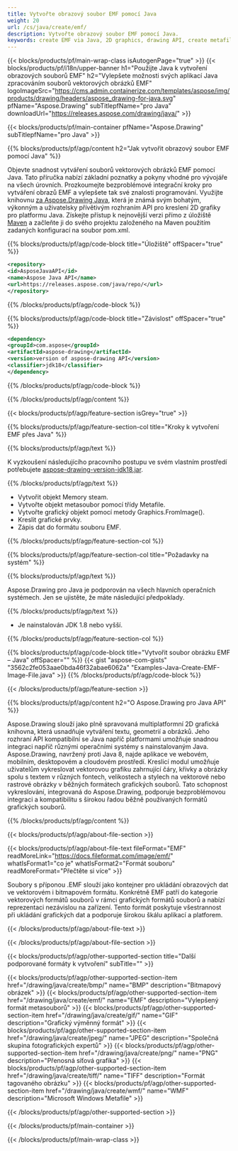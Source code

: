 ```yaml
---
title: Vytvořte obrazový soubor EMF pomocí Java
weight: 20
url: /cs/java/create/emf/
description: Vytvořte obrazový soubor EMF pomocí Java.
keywords: create EMF via Java, 2D graphics, drawing API, create metafile in Java, Drawing pro Java, save EMF image file, cross-platform 2D graphic library, Metafile class, vector graphics drawing, draw line, EMF image file, Graphics file formats
---
```


{{< blocks/products/pf/main-wrap-class isAutogenPage="true" >}}
{{< blocks/products/pf/i18n/upper-banner h1="Použijte Java k vytvoření obrazových souborů EMF" h2="Vylepšete možnosti svých aplikací Java zpracováním souborů vektorových obrázků EMF" logoImageSrc="https://cms.admin.containerize.com/templates/aspose/img/products/drawing/headers/aspose_drawing-for-java.svg" pfName="Aspose.Drawing" subTitlepfName="pro Java" downloadUrl="https://releases.aspose.com/drawing/java/" >}}

{{< blocks/products/pf/main-container pfName="Aspose.Drawing" subTitlepfName="pro Java" >}}


{{% blocks/products/pf/agp/content h2="Jak vytvořit obrazový soubor EMF pomocí Java" %}}

Objevte snadnost vytváření souborů vektorových obrázků EMF pomocí Java. Tato příručka nabízí základní poznatky a pokyny vhodné pro vývojáře na všech úrovních. Prozkoumejte bezproblémové integrační kroky pro vytváření obrazů EMF a vylepšete tak své znalosti programování. Využijte knihovnu [za Aspose.Drawing Java](https://products.aspose.com/drawing/java), která je známá svým bohatým, výkonným a uživatelsky přívětivým rozhraním API pro kreslení 2D grafiky pro platformu Java. Získejte přístup k nejnovější verzi přímo z úložiště [Maven](https://releases.aspose.com/java/repo/com/aspose/aspose-drawing/) a začleňte ji do svého projektu založeného na Maven použitím zadaných konfigurací na soubor pom.xml.

{{% blocks/products/pf/agp/code-block title="Úložiště" offSpacer="true" %}}

```xml
<repository>
<id>AsposeJavaAPI</id>
<name>Aspose Java API</name>
<url>https://releases.aspose.com/java/repo/</url>
</repository>
```

{{% /blocks/products/pf/agp/code-block %}}

{{% blocks/products/pf/agp/code-block title="Závislost" offSpacer="true" %}}

```xml
<dependency>
<groupId>com.aspose</groupId>
<artifactId>aspose-drawing</artifactId>
<version>version of aspose-drawing API</version>
<classifier>jdk18</classifier>
</dependency>
```

{{% /blocks/products/pf/agp/code-block %}}

{{% /blocks/products/pf/agp/content %}}


{{< blocks/products/pf/agp/feature-section isGrey="true" >}}

{{% blocks/products/pf/agp/feature-section-col title="Kroky k vytvoření EMF přes Java" %}}

{{% blocks/products/pf/agp/text %}}

K vyzkoušení následujícího pracovního postupu ve svém vlastním prostředí potřebujete [aspose-drawing-version-jdk18.jar](https://releases.aspose.com/drawing/java/).

{{% /blocks/products/pf/agp/text %}}

+ Vytvořit objekt Memory steam.
+ Vytvořte objekt metasoubor pomocí třídy Metafile.
+ Vytvořte grafický objekt pomocí metody Graphics.FromImage().
+ Kreslit grafické prvky.
+ Zápis dat do formátu souboru EMF.

{{% /blocks/products/pf/agp/feature-section-col %}}

{{% blocks/products/pf/agp/feature-section-col title="Požadavky na systém" %}}

{{% blocks/products/pf/agp/text %}}

Aspose.Drawing pro Java je podporován na všech hlavních operačních systémech. Jen se ujistěte, že máte následující předpoklady.

{{% /blocks/products/pf/agp/text %}}

- Je nainstalován JDK 1.8 nebo vyšší.

{{% /blocks/products/pf/agp/feature-section-col %}}

{{% blocks/products/pf/agp/code-block title="Vytvořit soubor obrázku EMF – Java" offSpacer="" %}}
{{< gist "aspose-com-gists" "3562c2fe053aae0bda46f32abae6062a" "Examples-Java-Create-EMF-Image-File.java" >}}
{{% /blocks/products/pf/agp/code-block %}}

{{< /blocks/products/pf/agp/feature-section >}}


<!-- aboutfile Starts -->

{{% blocks/products/pf/agp/content h2="O Aspose.Drawing pro Java API" %}}

Aspose.Drawing slouží jako plně spravovaná multiplatformní 2D grafická knihovna, která usnadňuje vytváření textu, geometrií a obrázků. Jeho rozhraní API kompatibilní se Java napříč platformami umožňuje snadnou integraci napříč různými operačními systémy s nainstalovaným Java. Aspose.Drawing, navržený proti Java 8, najde aplikace ve webovém, mobilním, desktopovém a cloudovém prostředí. Kreslicí modul umožňuje uživatelům vykreslovat vektorovou grafiku zahrnující čáry, křivky a obrázky spolu s textem v různých fontech, velikostech a stylech na vektorové nebo rastrové obrázky v běžných formátech grafických souborů. Tato schopnost vykreslování, integrovaná do Aspose.Drawing, podporuje bezproblémovou integraci a kompatibilitu s širokou řadou běžně používaných formátů grafických souborů.

{{% /blocks/products/pf/agp/content %}}


{{< blocks/products/pf/agp/about-file-section >}}

{{< blocks/products/pf/agp/about-file-text fileFormat="EMF" readMoreLink="https://docs.fileformat.com/image/emf/" whatIsFormat1="co je" whatIsFormat2="Formát souboru" readMoreFormat="Přečtěte si více" >}}

Soubory s příponou .EMF slouží jako kontejner pro ukládání obrazových dat ve vektorovém i bitmapovém formátu. Konkrétně EMF patří do kategorie vektorových formátů souborů v rámci grafických formátů souborů a nabízí reprezentaci nezávislou na zařízení. Tento formát poskytuje všestrannost při ukládání grafických dat a podporuje širokou škálu aplikací a platforem.

{{< /blocks/products/pf/agp/about-file-text >}}

{{< /blocks/products/pf/agp/about-file-section >}}

<!-- aboutfile Ends -->


{{< blocks/products/pf/agp/other-supported-section title="Další podporované formáty k vytvoření" subTitle="" >}}

{{< blocks/products/pf/agp/other-supported-section-item href="/drawing/java/create/bmp/" name="BMP" description="Bitmapový obrázek" >}}
{{< blocks/products/pf/agp/other-supported-section-item href="/drawing/java/create/emf/" name="EMF" description="Vylepšený formát metasouborů" >}}
{{< blocks/products/pf/agp/other-supported-section-item href="/drawing/java/create/gif/" name="GIF" description="Grafický výměnný formát" >}}
{{< blocks/products/pf/agp/other-supported-section-item href="/drawing/java/create/jpeg/" name="JPEG" description="Společná skupina fotografických expertů" >}}
{{< blocks/products/pf/agp/other-supported-section-item href="/drawing/java/create/png/" name="PNG" description="Přenosná síťová grafika" >}}
{{< blocks/products/pf/agp/other-supported-section-item href="/drawing/java/create/tiff/" name="TIFF" description="Formát tagovaného obrázku" >}}
{{< blocks/products/pf/agp/other-supported-section-item href="/drawing/java/create/wmf/" name="WMF" description="Microsoft Windows Metafile" >}}


{{< /blocks/products/pf/agp/other-supported-section >}}

{{< /blocks/products/pf/main-container >}}

{{< /blocks/products/pf/main-wrap-class >}}
